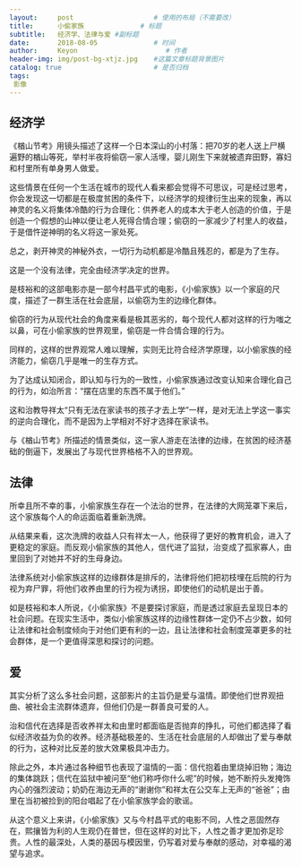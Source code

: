 ```yaml
---
layout:     post                    # 使用的布局（不需要改）
title:      小偷家族              # 标题 
subtitle:   经济学、法律与爱 #副标题
date:       2018-08-05              # 时间
author:     Keyon                      # 作者
header-img: img/post-bg-xtjz.jpg    #这篇文章标题背景图片
catalog: true                       # 是否归档
tags:
 影像
---
```


## 经济学
《楢山节考》用镜头描述了这样一个日本深山的小村落：把70岁的老人送上尸横遍野的楢山等死，举村半夜将偷窃一家人活埋，婴儿刚生下来就被遗弃田野，寡妇和村里所有单身男人做爱。

这些情景在任何一个生活在城市的现代人看来都会觉得不可思议，可是经过思考，你会发现这一切都是在极度贫困的条件下，以经济学的规律衍生出来的现象，再以神灵的名义将集体冷酷的行为合理化：供养老人的成本大于老人创造的价值，于是创造一个假想的山神以便让老人死得合情合理；偷窃的一家减少了村里人的收益，于是借忤逆神明的名义将这一家处死。

总之，剥开神灵的神秘外衣，一切行为动机都是冷酷且残忍的，都是为了生存。

这是一个没有法律，完全由经济学决定的世界。

是枝裕和的这部电影亦是一部今村昌平式的电影，《小偷家族》以一个家庭的尺度，描述了一群生活在社会底层，以偷窃为生的边缘化群体。

偷窃的行为从现代社会的角度来看是极其恶劣的，每个现代人都对这样的行为嗤之以鼻，可在小偷家族的世界观里，偷窃是一件合情合理的行为。

同样的，这样的世界观常人难以理解，实则无比符合经济学原理，以小偷家族的经济能力，偷窃几乎是唯一的生存方式。

为了达成认知闭合，即认知与行为的一致性，小偷家族通过改变认知来合理化自己的行为，如治所言：“摆在店里的东西不属于他们。”

这和治教导祥太“只有无法在家读书的孩子才去上学”一样，是对无法上学这一事实的逆向合理化，而不是因为上学相对不好才选择在家读书。

与《楢山节考》所描述的情景类似，这一家人游走在法律的边缘，在贫困的经济基础的倒逼下，发展出了与现代世界格格不入的世界观。

## 法律
所幸且所不幸的事，小偷家族生存在一个法治的世界，在法律的大网笼罩下来后，这个家族每个人的命运面临着重新洗牌。

从结果来看，这次洗牌的收益人只有祥太一人，他获得了更好的教育机会，进入了更稳定的家庭。而反观小偷家族的其他人，信代进了监狱，治变成了孤家寡人，由里回到了对她并不好的生母身边。

法律系统对小偷家族这样的边缘群体是排斥的，法律将他们把初枝埋在后院的行为视为弃尸罪，将他们收养由里的行为视为诱拐，即使他们的动机是出于善。

如是枝裕和本人所说，《小偷家族》不是要探讨家庭，而是透过家庭去呈现日本的社会问题。在现实生活中，类似小偷家族这样的边缘性群体一定仍不占少数，如何让法律和社会制度倾向于对他们更有利的一边，且让法律和社会制度笼罩更多的社会群体，是一个更值得深思和探讨的问题。

## 爱
其实分析了这么多社会问题，这部影片的主旨仍是爱与温情。即使他们世界观扭曲、被社会主流群体遗弃，但他们仍是一群善良可爱的人。

治和信代在选择是否收养祥太和由里时都面临是否抛弃的挣扎，可他们都选择了看似经济收益为负的收养。经济基础极差的、生活在社会底层的人却做出了爱与奉献的行为，这种对比反差的放大效果极具冲击力。

除此之外，本片通过各种细节也表现了温情的一面：信代抱着由里烧掉旧物；海边的集体跳跃；信代在监狱中被问至“他们称呼你什么呢”的时候，她不断捋头发掩饰内心的强烈波动；奶奶在海边无声的“谢谢你”和祥太在公交车上无声的“爸爸”；由里在当初被捡到的阳台唱起了在小偷家族学会的歌谣。

从这个意义上来讲，《小偷家族》又与今村昌平式的电影不同，人性之恶固然存在，熙攘皆为利的人生观仍在普世，但在这样的对比下，人性之善才更加弥足珍贵。人性的最深处，人类的基因与模因里，仍写着对爱与奉献的感动，对幸福的渴望与追求。